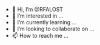 - 👋 Hi, I’m @RFALOST
- 👀 I’m interested in ...
- 🌱 I’m currently learning ...
- 💞️ I’m looking to collaborate on ...
- 📫 How to reach me ...

<!---
RFALOST/RFALOST is a ✨ special ✨ repository because its `README.md` (this file) appears on your GitHub profile.
You can click the Preview link to take a look at your changes.
--->
